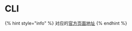 # CLI

{% hint style="info" %}
对应的[官方页面地址](https://contributing.bitwarden.com/clients/cli/)
{% endhint %}
